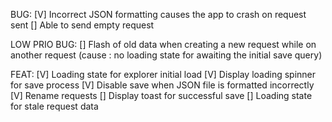 BUG:
[V] Incorrect JSON formatting causes the app to crash on request sent
[] Able to send empty request

LOW PRIO BUG:
[] Flash of old data when creating a new request while on another request (cause : no loading state for awaiting the initial save query)

FEAT:
[V] Loading state for explorer initial load
[V] Display loading spinner for save process
[V] Disable save when JSON file is formatted incorrectly
[V] Rename requests
[] Display toast for successful save
[] Loading state for stale request data
